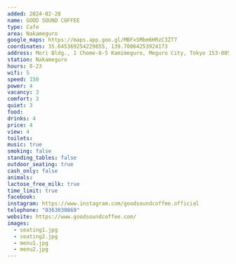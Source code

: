 ```yaml
---
added: 2024-02-28
name: GOOD SOUND COFFEE
type: Cafe
area: Nakameguro
google_maps: https://maps.app.goo.gl/MBFxSMbm6HRzC3ZT7
coordinates: 35.645369254229855, 139.70064253924173
address: Mori Bldg., 1 Chome-6-5 Kamimeguro, Meguro City, Tokyo 153-0051
station: Nakameguro
hours: 8-23
wifi: 5
speed: 150
power: 4
vacancy: 3
comfort: 3
quiet: 3
food: 
drinks: 4
price: 4
view: 4
toilets: 
music: true
smoking: false
standing_tables: false
outdoor_seating: true
cash_only: false
animals: 
lactose_free_milk: true
time_limit: true
facebook: 
instagram: https://www.instagram.com/goodsoundcoffee.official
telephone: "0363030869"
website: https://www.goodsoundcoffee.com/
images:
  - seating1.jpg
  - seating2.jpg
  - menu1.jpg
  - menu2.jpg
---
```

